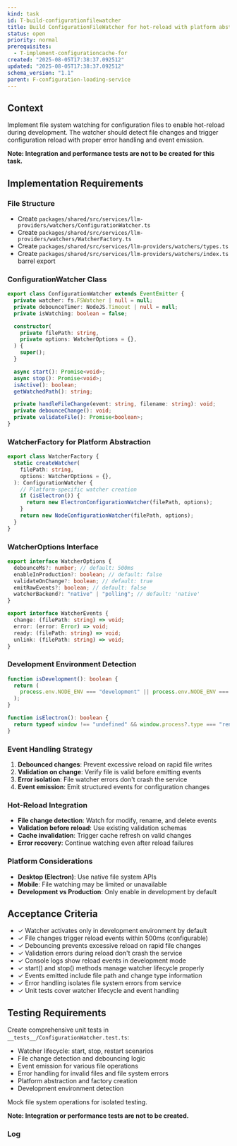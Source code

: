 ```yaml
---
kind: task
id: T-build-configurationfilewatcher
title: Build ConfigurationFileWatcher for hot-reload with platform abstraction
status: open
priority: normal
prerequisites:
  - T-implement-configurationcache-for
created: "2025-08-05T17:38:37.092512"
updated: "2025-08-05T17:38:37.092512"
schema_version: "1.1"
parent: F-configuration-loading-service
---
```


## Context

Implement file system watching for configuration files to enable hot-reload during development. The watcher should detect file changes and trigger configuration reload with proper error handling and event emission.

**Note: Integration and performance tests are not to be created for this task.**

## Implementation Requirements

### File Structure

- Create `packages/shared/src/services/llm-providers/watchers/ConfigurationWatcher.ts`
- Create `packages/shared/src/services/llm-providers/watchers/WatcherFactory.ts`
- Create `packages/shared/src/services/llm-providers/watchers/types.ts`
- Create `packages/shared/src/services/llm-providers/watchers/index.ts` barrel export

### ConfigurationWatcher Class

```typescript
export class ConfigurationWatcher extends EventEmitter {
  private watcher: fs.FSWatcher | null = null;
  private debounceTimer: NodeJS.Timeout | null = null;
  private isWatching: boolean = false;

  constructor(
    private filePath: string,
    private options: WatcherOptions = {},
  ) {
    super();
  }

  async start(): Promise<void>;
  async stop(): Promise<void>;
  isActive(): boolean;
  getWatchedPath(): string;

  private handleFileChange(event: string, filename: string): void;
  private debounceChange(): void;
  private validateFile(): Promise<boolean>;
}
```

### WatcherFactory for Platform Abstraction

```typescript
export class WatcherFactory {
  static createWatcher(
    filePath: string,
    options: WatcherOptions = {},
  ): ConfigurationWatcher {
    // Platform-specific watcher creation
    if (isElectron()) {
      return new ElectronConfigurationWatcher(filePath, options);
    }
    return new NodeConfigurationWatcher(filePath, options);
  }
}
```

### WatcherOptions Interface

```typescript
export interface WatcherOptions {
  debounceMs?: number; // default: 500ms
  enableInProduction?: boolean; // default: false
  validateOnChange?: boolean; // default: true
  emitRawEvents?: boolean; // default: false
  watcherBackend?: "native" | "polling"; // default: 'native'
}

export interface WatcherEvents {
  change: (filePath: string) => void;
  error: (error: Error) => void;
  ready: (filePath: string) => void;
  unlink: (filePath: string) => void;
}
```

### Development Environment Detection

```typescript
function isDevelopment(): boolean {
  return (
    process.env.NODE_ENV === "development" || process.env.NODE_ENV === undefined
  );
}

function isElectron(): boolean {
  return typeof window !== "undefined" && window.process?.type === "renderer";
}
```

### Event Handling Strategy

1. **Debounced changes**: Prevent excessive reload on rapid file writes
2. **Validation on change**: Verify file is valid before emitting events
3. **Error isolation**: File watcher errors don't crash the service
4. **Event emission**: Emit structured events for configuration changes

### Hot-Reload Integration

- **File change detection**: Watch for modify, rename, and delete events
- **Validation before reload**: Use existing validation schemas
- **Cache invalidation**: Trigger cache refresh on valid changes
- **Error recovery**: Continue watching even after reload failures

### Platform Considerations

- **Desktop (Electron)**: Use native file system APIs
- **Mobile**: File watching may be limited or unavailable
- **Development vs Production**: Only enable in development by default

## Acceptance Criteria

- ✓ Watcher activates only in development environment by default
- ✓ File changes trigger reload events within 500ms (configurable)
- ✓ Debouncing prevents excessive reload on rapid file changes
- ✓ Validation errors during reload don't crash the service
- ✓ Console logs show reload events in development mode
- ✓ start() and stop() methods manage watcher lifecycle properly
- ✓ Events emitted include file path and change type information
- ✓ Error handling isolates file system errors from service
- ✓ Unit tests cover watcher lifecycle and event handling

## Testing Requirements

Create comprehensive unit tests in `__tests__/ConfigurationWatcher.test.ts`:

- Watcher lifecycle: start, stop, restart scenarios
- File change detection and debouncing logic
- Event emission for various file operations
- Error handling for invalid files and file system errors
- Platform abstraction and factory creation
- Development environment detection

Mock file system operations for isolated testing.

**Note: Integration or performance tests are not to be created.**

### Log
